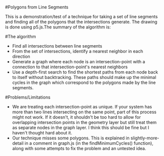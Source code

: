 #Polygons from Line Segments

This is a demonstration/test of a technique for taking a set of line segments and finding all of the polygons that the intersections generate. The drawing is done using p5.js.The summary of the algorithm is:

#The algorithm

- Find all intersections between line segments
- From the set of intersections, identify a nearest neighbor in each direction
- Generate a graph where each node is an intersection-point with a connection to that intersection-point's nearest neighbors
- Use a depth-first search to find the shortest paths from each node back to itself without backtracking. These paths should make up the minimal cycles in the graph which correspond to the polygons made by the line segments.

#Problems/Limitations

- We are treating each intersection-point as unique. If your system has more than two lines intersecting on the same point, part of this process might not work. If it doesn't, it shouldn't be too hard to allow for overlapping intersection points in the geometry layer but still treat them as separate nodes in the graph layer. I think this should be fine but I haven't thought hard about it.
- Our technique misses some polygons. This is explained in slightly-more-detail in a comment in graph.js (in the findMinimumCycles() function), along with some attempts to fix the problem and an untested idea.
